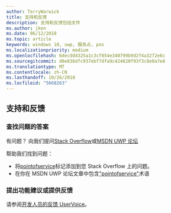 ```yaml
---
author: TerryWarwick
title: 支持和反馈
description: 支持和反馈包括文件
ms.author: jken
ms.date: 06/12/2018
ms.topic: article
keywords: windows 10, uwp, 服务点, pos
ms.localizationpriority: medium
ms.openlocfilehash: 6decdd4325a1c3cf854e340799b9d2f4a3272e6c
ms.sourcegitcommit: d0e836dfc937ebf7dfa9c424620f93f3c8e0a7e8
ms.translationtype: MT
ms.contentlocale: zh-CN
ms.lasthandoff: 10/26/2018
ms.locfileid: "5668263"
---
```

## <a name="support-and-feedback"></a>支持和反馈

### <a name="find-answers-to-your-questions"></a>查找问题的答案

有问题？ 向我们提问[Stack Overflow](https://aka.ms/pos-stackoverflow)或[MSDN UWP 论坛](https://aka.ms/pos-msdn-uwpforum)

帮助我们找到问题：
- 将[pointofservice](https://aka.ms/pos-stackoverflow)标记添加到您 Stack Overflow 上的问题。 
- 在你在 MSDN UWP 论坛文章中包含["pointofservice"](https://aka.ms/pos-msdn-uwpforum)术语

### <a name="make-feature-suggestions-or-give-feedback"></a>提出功能建议或提供反馈
请参阅[开发人员的反馈 UserVoice](https://wpdev.uservoice.com/forums/110705-universal-windows-platform?category_id=202594)。